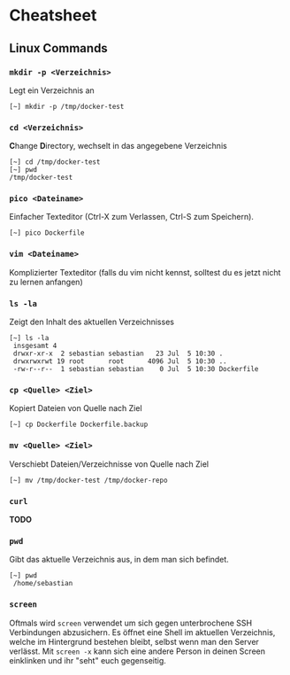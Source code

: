 # Cheatsheet 

## Linux Commands

### `mkdir -p <Verzeichnis>`
Legt ein Verzeichnis an

```shell
[~] mkdir -p /tmp/docker-test
```

### `cd <Verzeichnis>`
**C**hange **D**irectory, wechselt in das angegebene Verzeichnis

```shell
[~] cd /tmp/docker-test
[~] pwd
/tmp/docker-test
```

### `pico <Dateiname>`
Einfacher Texteditor (Ctrl-X zum Verlassen, Ctrl-S zum Speichern).

```shell
[~] pico Dockerfile
```

### `vim <Dateiname>`
Komplizierter Texteditor (falls du vim nicht kennst, solltest du es jetzt nicht zu lernen anfangen)

### `ls -la`
Zeigt den Inhalt des aktuellen Verzeichnisses

```shell
[~] ls -la
 insgesamt 4
 drwxr-xr-x  2 sebastian sebastian   23 Jul  5 10:30 .
 drwxrwxrwt 19 root      root      4096 Jul  5 10:30 ..
 -rw-r--r--  1 sebastian sebastian    0 Jul  5 10:30 Dockerfile

```
### `cp <Quelle> <Ziel>`
Kopiert Dateien von Quelle nach Ziel
```shell
[~] cp Dockerfile Dockerfile.backup
```
### `mv <Quelle> <Ziel>` 
Verschiebt Dateien/Verzeichnisse von Quelle nach Ziel
```shell
[~] mv /tmp/docker-test /tmp/docker-repo
```

### `curl`
**TODO**

### `pwd`
Gibt das aktuelle Verzeichnis aus, in dem man sich befindet.

```shell
[~] pwd
 /home/sebastian
```

### `screen` 
Oftmals wird `screen` verwendet um sich gegen unterbrochene SSH Verbindungen abzusichern.
Es öffnet eine Shell im aktuellen Verzeichnis, welche im Hintergrund bestehen bleibt, selbst
wenn man den Server verlässt.
Mit `screen -x` kann sich eine andere Person in deinen Screen einklinken und ihr "seht" euch gegenseitig.

